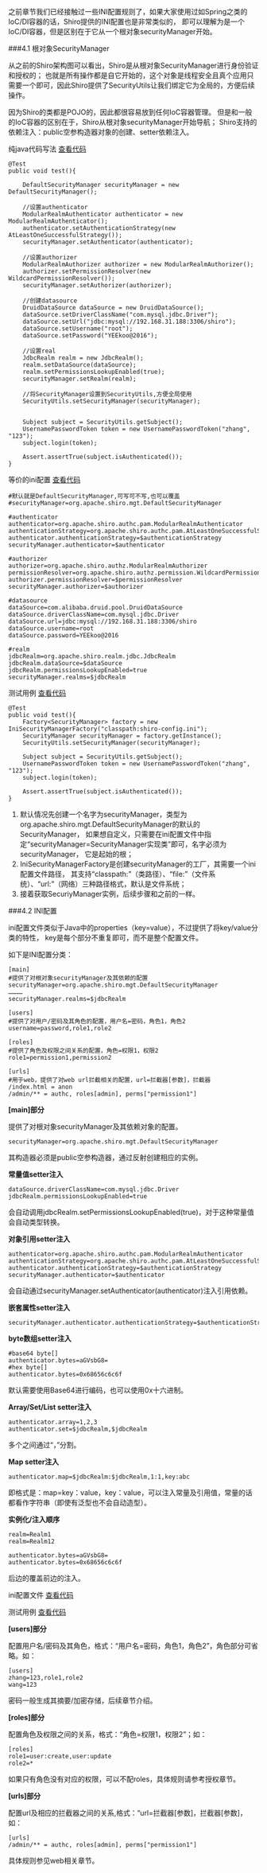 之前章节我们已经接触过一些INI配置规则了，如果大家使用过如Spring之类的IoC/DI容器的话，Shiro提供的INI配置也是非常类似的，
即可以理解为是一个IoC/DI容器，但是区别在于它从一个根对象securityManager开始。

###4.1 根对象SecurityManager

从之前的Shiro架构图可以看出，Shiro是从根对象SecurityManager进行身份验证和授权的；
也就是所有操作都是自它开始的，这个对象是线程安全且真个应用只需要一个即可，因此Shiro提供了SecurityUtils让我们绑定它为全局的，方便后续操作。

因为Shiro的类都是POJO的，因此都很容易放到任何IoC容器管理。
但是和一般的IoC容器的区别在于，Shiro从根对象securityManager开始导航；
Shiro支持的依赖注入：public空参构造器对象的创建、setter依赖注入。

纯java代码写法 [查看代码](https://github.com/l81893521/shiro-demo/blob/master/shiro-demo-section4/src/test/java/NonConfigurationCreateTest.java)
```
@Test
public void test(){

    DefaultSecurityManager securityManager = new DefaultSecurityManager();

    //设置authenticator
    ModularRealmAuthenticator authenticator = new ModularRealmAuthenticator();
    authenticator.setAuthenticationStrategy(new AtLeastOneSuccessfulStrategy());
    securityManager.setAuthenticator(authenticator);

    //设置authorizer
    ModularRealmAuthorizer authorizer = new ModularRealmAuthorizer();
    authorizer.setPermissionResolver(new WildcardPermissionResolver());
    securityManager.setAuthorizer(authorizer);

    //创建datasource
    DruidDataSource dataSource = new DruidDataSource();
    dataSource.setDriverClassName("com.mysql.jdbc.Driver");
    dataSource.setUrl("jdbc:mysql://192.168.31.188:3306/shiro");
    dataSource.setUsername("root");
    dataSource.setPassword("YEEkoo@2016");

    //设置real
    JdbcRealm realm = new JdbcRealm();
    realm.setDataSource(dataSource);
    realm.setPermissionsLookupEnabled(true);
    securityManager.setRealm(realm);

    //将SecurityManager设置到SecurityUtils,方便全局使用
    SecurityUtils.setSecurityManager(securityManager);


    Subject subject = SecurityUtils.getSubject();
    UsernamePasswordToken token = new UsernamePasswordToken("zhang", "123");
    subject.login(token);

    Assert.assertTrue(subject.isAuthenticated());
}
```
等价的ini配置 [查看代码](https://github.com/l81893521/shiro-demo/blob/master/shiro-demo-section4/src/test/resources/shiro-config.ini)
```
#默认就是DefaultSecurityManager,可写可不写,也可以覆盖
#securityManager=org.apache.shiro.mgt.DefaultSecurityManager

#authenticator
authenticator=org.apache.shiro.authc.pam.ModularRealmAuthenticator
authenticationStrategy=org.apache.shiro.authc.pam.AtLeastOneSuccessfulStrategy
authenticator.authenticationStrategy=$authenticationStrategy
securityManager.authenticator=$authenticator

#authorizer
authorizer=org.apache.shiro.authz.ModularRealmAuthorizer
permissionResolver=org.apache.shiro.authz.permission.WildcardPermissionResolver
authorizer.permissionResolver=$permissionResolver
securityManager.authorizer=$authorizer

#datasource
dataSource=com.alibaba.druid.pool.DruidDataSource
dataSource.driverClassName=com.mysql.jdbc.Driver
dataSource.url=jdbc:mysql://192.168.31.188:3306/shiro
dataSource.username=root
dataSource.password=YEEkoo@2016

#realm
jdbcRealm=org.apache.shiro.realm.jdbc.JdbcRealm
jdbcRealm.dataSource=$dataSource
jdbcRealm.permissionsLookupEnabled=true
securityManager.realms=$jdbcRealm
```
测试用例 [查看代码](https://github.com/l81893521/shiro-demo/blob/master/shiro-demo-section4/src/test/java/ConfigurationCreateTest.java)
```
@Test
public void test(){
    Factory<SecurityManager> factory = new IniSecurityManagerFactory("classpath:shiro-config.ini");
    SecurityManager securityManager = factory.getInstance();
    SecurityUtils.setSecurityManager(securityManager);

    Subject subject = SecurityUtils.getSubject();
    UsernamePasswordToken token = new UsernamePasswordToken("zhang", "123");
    subject.login(token);

    Assert.assertTrue(subject.isAuthenticated());
}
```

1. 默认情况先创建一个名字为securityManager，类型为org.apache.shiro.mgt.DefaultSecurityManager的默认的SecurityManager，
如果想自定义，只需要在ini配置文件中指定“securityManager=SecurityManager实现类”即可，名字必须为securityManager，
它是起始的根；
2. IniSecurityManagerFactory是创建securityManager的工厂，其需要一个ini配置文件路径，
其支持“classpath:”（类路径）、“file:”（文件系统）、“url:”（网络）三种路径格式，默认是文件系统；
3. 接着获取SecuriyManager实例，后续步骤和之前的一样。

###4.2 INI配置

ini配置文件类似于Java中的properties（key=value），不过提供了将key/value分类的特性，
key是每个部分不重复即可，而不是整个配置文件。

如下是INI配置分类：
```
[main]
#提供了对根对象securityManager及其依赖的配置
securityManager=org.apache.shiro.mgt.DefaultSecurityManager
…………
securityManager.realms=$jdbcRealm

[users]
#提供了对用户/密码及其角色的配置，用户名=密码，角色1，角色2
username=password,role1,role2

[roles]
#提供了角色及权限之间关系的配置，角色=权限1，权限2
role1=permission1,permission2

[urls]
#用于web，提供了对web url拦截相关的配置，url=拦截器[参数]，拦截器
/index.html = anon
/admin/** = authc, roles[admin], perms["permission1"]
```

**[main]部分**

提供了对根对象securityManager及其依赖对象的配置。
```
securityManager=org.apache.shiro.mgt.DefaultSecurityManager
```
其构造器必须是public空参构造器，通过反射创建相应的实例。

**常量值setter注入**
```
dataSource.driverClassName=com.mysql.jdbc.Driver
jdbcRealm.permissionsLookupEnabled=true
```
会自动调用jdbcRealm.setPermissionsLookupEnabled(true)，对于这种常量值会自动类型转换。

**对象引用setter注入**
```
authenticator=org.apache.shiro.authc.pam.ModularRealmAuthenticator
authenticationStrategy=org.apache.shiro.authc.pam.AtLeastOneSuccessfulStrategy
authenticator.authenticationStrategy=$authenticationStrategy
securityManager.authenticator=$authenticator
```
会自动通过securityManager.setAuthenticator(authenticator)注入引用依赖。

**嵌套属性setter注入**
```
securityManager.authenticator.authenticationStrategy=$authenticationStrategy
```

**byte数组setter注入**
```
#base64 byte[]
authenticator.bytes=aGVsbG8=
#hex byte[]
authenticator.bytes=0x68656c6c6f
```
默认需要使用Base64进行编码，也可以使用0x十六进制。

**Array/Set/List setter注入**
```
authenticator.array=1,2,3
authenticator.set=$jdbcRealm,$jdbcRealm
```
多个之间通过“，”分割。

**Map setter注入**
```
authenticator.map=$jdbcRealm:$jdbcRealm,1:1,key:abc
```
即格式是：map=key：value，key：value，可以注入常量及引用值，常量的话都看作字符串（即使有泛型也不会自动造型）。

**实例化/注入顺序**
```
realm=Realm1
realm=Realm12

authenticator.bytes=aGVsbG8=
authenticator.bytes=0x68656c6c6f
```
后边的覆盖前边的注入。

ini配置文件 [查看代码](https://github.com/l81893521/shiro-demo/blob/master/shiro-demo-section4/src/test/resources/shiro-main.ini)

测试用例 [查看代码](https://github.com/l81893521/shiro-demo/blob/master/shiro-demo-section4/src/test/java/IniMainTest.java)

**[users]部分**

配置用户名/密码及其角色，格式：“用户名=密码，角色1，角色2”，角色部分可省略。如：
```
[users]
zhang=123,role1,role2
wang=123
```
密码一般生成其摘要/加密存储，后续章节介绍。

**[roles]部分**

配置角色及权限之间的关系，格式：“角色=权限1，权限2”；如：
```
[roles]
role1=user:create,user:update
role2=*
```
如果只有角色没有对应的权限，可以不配roles，具体规则请参考授权章节。

**[urls]部分**

配置url及相应的拦截器之间的关系,格式：“url=拦截器[参数]，拦截器[参数]，如：
```
[urls]
/admin/** = authc, roles[admin], perms["permission1"]
```
具体规则参见web相关章节。

